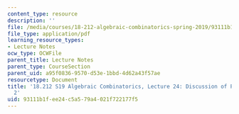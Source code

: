 ```yaml
---
content_type: resource
description: ''
file: /media/courses/18-212-algebraic-combinatorics-spring-2019/93111b1fee24c5a579a4021f722177f5_MIT18_212S19_lec24.pdf
file_type: application/pdf
learning_resource_types:
- Lecture Notes
ocw_type: OCWFile
parent_title: Lecture Notes
parent_type: CourseSection
parent_uid: a95f0836-9570-d53e-1bbd-4d62a43f57ae
resourcetype: Document
title: '18.212 S19 Algebraic Combinatorics, Lecture 24: Discussion of Problem Set
  2'
uid: 93111b1f-ee24-c5a5-79a4-021f722177f5
---
```

